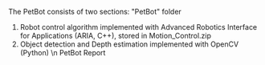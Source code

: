 The PetBot consists of two sections:
"PetBot" folder
1. Robot control algorithm implemented with Advanced Robotics Interface for Applications (ARIA, C++), stored in     Motion_Control.zip
2. Object detection and Depth estimation implemented with OpenCV (Python) \n
PetBot Report
